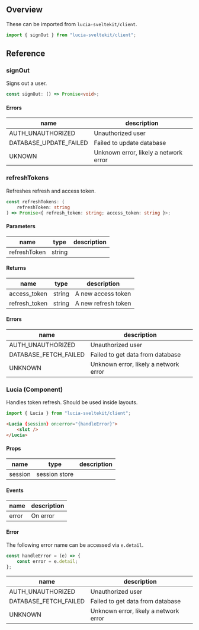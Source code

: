 ## Overview

These can be imported from `lucia-sveltekit/client`.

```ts
import { signOut } from "lucia-sveltekit/client";
```

## Reference

### signOut

Signs out a user.

```ts
const signOut: () => Promise<void>;
```

#### Errors

| name                   | description                           |
| ---------------------- | ------------------------------------- |
| AUTH_UNAUTHORIZED      | Unauthorized user                     |
| DATABASE_UPDATE_FAILED | Failed to update database             |
| UKNOWN                 | Unknown error, likely a network error |

### refreshTokens

Refreshes refresh and access token.

```ts
const refreshTokens: (
    refreshToken: string
) => Promise<{ refresh_token: string; access_token: string }>;
```

#### Parameters

| name         | type   | description |
| ------------ | ------ | ----------- |
| refreshToken | string |             |

#### Returns

| name          | type   | description         |
| ------------- | ------ | ------------------- |
| access_token  | string | A new access token  |
| refresh_token | string | A new refresh token |

#### Errors

| name                  | description                           |
| --------------------- | ------------------------------------- |
| AUTH_UNAUTHORIZED     | Unauthorized user                     |
| DATABASE_FETCH_FAILED | Failed to get data from database      |
| UNKNOWN               | Unknown error, likely a network error |

### Lucia (Component)

Handles token refresh. Should be used inside layouts.

```ts
import { Lucia } from "lucia-sveltekit/client";
```

```html
<Lucia {session} on:error="{handleError}">
    <slot />
</Lucia>
```

#### Props

| name    | type          | description |
| ------- | ------------- | ----------- |
| session | session store |             |

#### Events

| name  | description |
| ----- | ----------- |
| error | On error    |

#### Error

The following error name can be accessed via `e.detail`.

```ts
const handleError = (e) => {
    const error = e.detail;
};
```

| name                  | description                           |
| --------------------- | ------------------------------------- |
| AUTH_UNAUTHORIZED     | Unauthorized user                     |
| DATABASE_FETCH_FAILED | Failed to get data from database      |
| UNKNOWN               | Unknown error, likely a network error |
